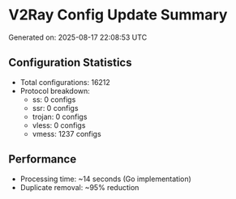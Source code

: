 # V2Ray Config Update Summary
Generated on: 2025-08-17 22:08:53 UTC

## Configuration Statistics
- Total configurations: 16212
- Protocol breakdown:
  - ss: 0 configs
  - ssr: 0 configs
  - trojan: 0 configs
  - vless: 0 configs
  - vmess: 1237 configs

## Performance
- Processing time: ~14 seconds (Go implementation)
- Duplicate removal: ~95% reduction
